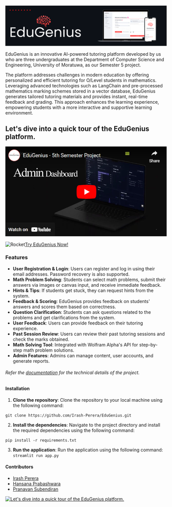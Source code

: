 ![Banner](./assets/screenshots/EduGeniuss.png)

EduGenius is an innovative AI-powered tutoring platform developed by us who are three undergraduates at the Department of Computer Science and Engineering, University of Moratuwa, as our Semester 5 project.

The platform addresses challenges in modern education by offering personalized and efficient tutoring for O/Level students in mathematics. Leveraging advanced technologies such as LangChain and pre-processed mathematics marking schemes stored in a vector database, EduGenius generates tailored tutoring materials and provides instant, real-time feedback and grading. This approach enhances the learning experience, empowering students with a more interactive and supportive learning environment.

## Let's dive into a quick tour of the EduGenius platform.
[![Let's dive into a quick tour of the EduGenius platform.](./assets/screenshots/video1.png)](https://www.youtube.com/watch?v=4JYE4jFudoI)

<img src="https://raw.githubusercontent.com/Tarikul-Islam-Anik/Animated-Fluent-Emojis/master/Emojis/Travel%20and%20places/Rocket.png" alt="Rocket" width="25" height="25" />[Try EduGenius Now!](https://edugenius.streamlit.app/)

### Features
- **User Registration & Login**: Users can register and log in using their email addresses. Password recovery is also supported.
- **Math Problem Solving**: Students can select math problems, submit their answers via images or canvas input, and receive immediate feedback.
- **Hints & Tips**: If students get stuck, they can request hints from the system.
- **Feedback & Scoring**: EduGenius provides feedback on students' answers and scores them based on correctness.
- **Question Clarification**: Students can ask questions related to the problems and get clarifications from the system.
- **User Feedback**: Users can provide feedback on their tutoring experience.
- **Past Session Review**: Users can review their past tutoring sessions and check the marks obtained.
- **Math Solving Tool**: Integrated with Wolfram Alpha's API for step-by-step math problem solutions.
- **Admin Features**: Admins can manage content, user accounts, and generate reports.


###### Refer the [documentation](https://github.com/Irash-Perera/EduGenius/blob/e58c6a3b06366b594282ac6a3e33afa3198c562c/docs) for the technical details of the project.

#### Installation
1. **Clone the repository**:
Clone the repository to your local machine using the following command:
```
git clone https://github.com/Irash-Perera/EduGenius.git
```
2. **Install the dependencies**:
Navigate to the project directory and install the required dependencies using the following command:
```
pip install -r requirements.txt
```
3. **Run the application**:
Run the application using the following command:
```streamlit run app.py```



#### Contributors
- [Irash Perera](https://irash.me/)
- [Hansana Prabashwara](https://github.com/HansanaPrabashwara-210483T)
- [Pranavan Subendiran](https://github.com/Pranavan-S)

[![Let's dive into a quick tour of the EduGenius platform.](./assets/screenshots/video2.png)](https://www.youtube.com/watch?v=RNSwMGIv4Kw)
